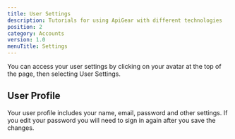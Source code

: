 ```yaml
---
title: User Settings
description: Tutorials for using ApiGear with different technologies
position: 2
category: Accounts
version: 1.0
menuTitle: Settings
---
```


You can access your user settings by clicking on your avatar at the top of the page, then selecting User Settings.

## User Profile

Your user profile includes your name, email, password and other settings. If you edit your password you will need to sign in again after you save the changes.
